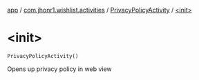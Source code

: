 [app](../../index.md) / [com.jhonr1.wishlist.activities](../index.md) / [PrivacyPolicyActivity](index.md) / [&lt;init&gt;](./-init-.md)

# &lt;init&gt;

`PrivacyPolicyActivity()`

Opens up privacy policy in web view

